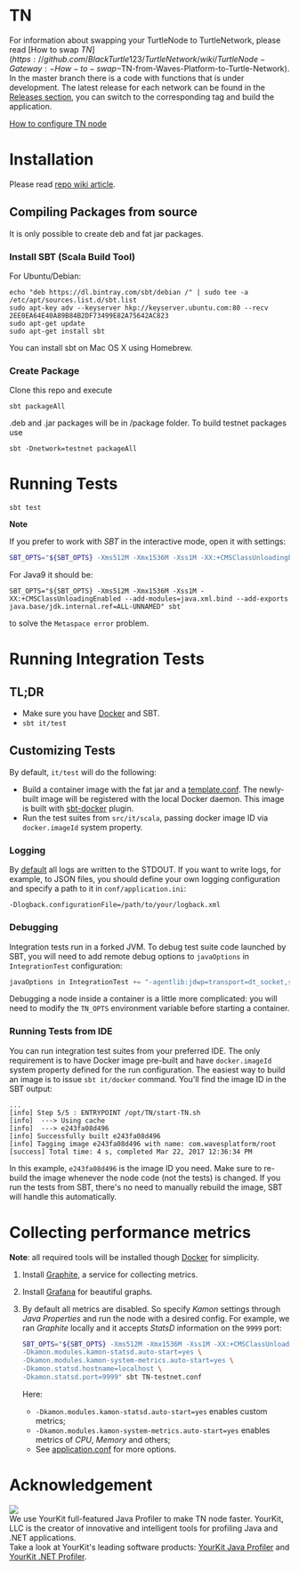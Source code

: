 
# TN 
For information about swapping your TurtleNode to TurtleNetwork, please read [How to swap $TN](https://github.com/BlackTurtle123/TurtleNetwork/wiki/TurtleNode-Gateway:-How-to-swap-$TN-from-Waves-Platform-to-Turtle-Network).
In the master branch there is a code with functions that is under development. The latest release for each network can be found in the [Releases section](https://github.com/BlackTurtle123/TurtleNetwork/releases), you can switch to the corresponding tag and build the application.

[How to configure TN node](https://github.com/BlackTurtle123/TurtleNetwork/wiki/Setting-up-a-$TN-node)

# Installation

Please read [repo wiki article](https://github.com/BlackTurtle123/TurtleNetwork/wiki/Setting-up-a-$TN-node).

## Compiling Packages from source

It is only possible to create deb and fat jar packages.

### Install SBT (Scala Build Tool)

For Ubuntu/Debian:

```
echo "deb https://dl.bintray.com/sbt/debian /" | sudo tee -a /etc/apt/sources.list.d/sbt.list
sudo apt-key adv --keyserver hkp://keyserver.ubuntu.com:80 --recv 2EE0EA64E40A89B84B2DF73499E82A75642AC823
sudo apt-get update
sudo apt-get install sbt
```

You can install sbt on Mac OS X using Homebrew.

### Create Package

Clone this repo and execute

```
sbt packageAll
```

.deb and .jar packages will be in /package folder. To build testnet packages use

```
sbt -Dnetwork=testnet packageAll
```

# Running Tests

`sbt test`

**Note**

If you prefer to work with _SBT_ in the interactive mode, open it with settings:
```bash
SBT_OPTS="${SBT_OPTS} -Xms512M -Xmx1536M -Xss1M -XX:+CMSClassUnloadingEnabled" sbt
```

For Java9 it should be:
```
SBT_OPTS="${SBT_OPTS} -Xms512M -Xmx1536M -Xss1M -XX:+CMSClassUnloadingEnabled --add-modules=java.xml.bind --add-exports java.base/jdk.internal.ref=ALL-UNNAMED" sbt
```

to solve the `Metaspace error` problem.

# Running Integration Tests

## TL;DR

 * Make sure you have [Docker](https://www.docker.com/get-docker) and SBT. 
 * `sbt it/test`
 
## Customizing Tests

By default, `it/test` will do the following: 
* Build a container image with the fat jar and a [template.conf](src/it/resources/template.conf). The newly-built image
  will be registered with the local Docker daemon. This image is built with [sbt-docker](https://github.com/marcuslonnberg/sbt-docker)
  plugin. 
* Run the test suites from `src/it/scala`, passing docker image ID via `docker.imageId` system property.

### Logging

By [default](src/main/resources/logback.xml) all logs are written to the STDOUT. If you want to write logs, for example,
to JSON files, you should define your own logging configuration and specify a path to it in `conf/application.ini`:

```
-Dlogback.configurationFile=/path/to/your/logback.xml
```  

### Debugging

Integration tests run in a forked JVM. To debug test suite code launched by SBT, you will need to add remote debug 
options to `javaOptions` in `IntegrationTest` configuration:

```scala
javaOptions in IntegrationTest += "-agentlib:jdwp=transport=dt_socket,server=y,suspend=n,address=5005"
```

Debugging a node inside a container is a little more complicated: you will need to modify the `TN_OPTS` environment
variable before starting a container.

### Running Tests from IDE

You can run integration test suites from your preferred IDE. The only requirement is to have Docker image pre-built and
have `docker.imageId` system property defined for the run configuration. The easiest way to build an image is to issue
`sbt it/docker` command. You'll find the image ID in the SBT output:

```
...
[info] Step 5/5 : ENTRYPOINT /opt/TN/start-TN.sh
[info]  ---> Using cache
[info]  ---> e243fa08d496
[info] Successfully built e243fa08d496
[info] Tagging image e243fa08d496 with name: com.wavesplatform/root
[success] Total time: 4 s, completed Mar 22, 2017 12:36:34 PM
```

In this example, `e243fa08d496` is the image ID you need. Make sure to re-build the image whenever the node code (not 
the tests) is changed. If you run the tests from SBT, there's no need to manually rebuild the image, SBT will handle
this automatically.

# Collecting performance metrics

**Note**: all required tools will be installed though [Docker](https://docs.docker.com) for simplicity.

1. Install [Graphite](https://graphite.readthedocs.io/en/latest/install.html#docker), a service for collecting metrics.
2. Install [Grafana](https://grafana.com/grafana/download?platform=docker) for beautiful graphs.
3. By default all metrics are disabled. So specify _Kamon_ settings through _Java Properties_ and run the node 
   with a desired config. For example, we ran _Graphite_ locally and it accepts _StatsD_ information on the `9999` port:

    ```bash
    SBT_OPTS="${SBT_OPTS} -Xms512M -Xmx1536M -Xss1M -XX:+CMSClassUnloadingEnabled \
    -Dkamon.modules.kamon-statsd.auto-start=yes \
    -Dkamon.modules.kamon-system-metrics.auto-start=yes \
    -Dkamon.statsd.hostname=localhost \
    -Dkamon.statsd.port=9999" sbt TN-testnet.conf
    ``` 

    Here:
    * `-Dkamon.modules.kamon-statsd.auto-start=yes` enables custom metrics;
    * `-Dkamon.modules.kamon-system-metrics.auto-start=yes` enables metrics of _CPU_, _Memory_ and others;
    * See [application.conf](https://github.com/wavesplatform/Waves/blob/master/src/main/resources/application.conf)
      for more options.


# Acknowledgement

[<img src="https://www.yourkit.com/images/yklogo.png">](http://www.yourkit.com/java/profiler/index.jsp)  
We use YourKit full-featured Java Profiler to make TN node faster. YourKit, LLC is the creator of innovative and intelligent tools for profiling Java and .NET applications.    
Take a look at YourKit's leading software products: 
<a href="http://www.yourkit.com/java/profiler/index.jsp">YourKit Java Profiler</a> and
<a href="http://www.yourkit.com/.net/profiler/index.jsp">YourKit .NET Profiler</a>.
